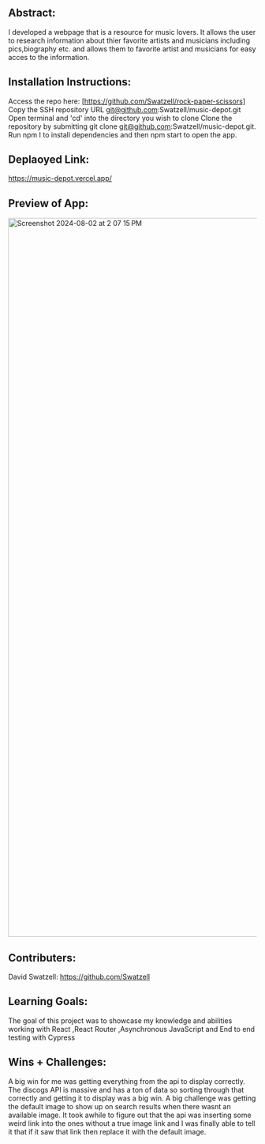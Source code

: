 ## Abstract:

I developed a webpage that is a resource for music lovers. It allows the user to research information about thier favorite artists and musicians including pics,biography etc. and allows them to favorite artist and musicians for easy acces to the information.

## Installation Instructions:

Access the repo here: [https://github.com/Swatzell/rock-paper-scissors] Copy the SSH repository URL git@github.com:Swatzell/music-depot.git Open terminal and 'cd' into the directory you wish to clone Clone the repository by submitting git clone git@github.com:Swatzell/music-depot.git. Run npm I to install dependencies and then npm start to open the app.

## Deplaoyed Link:
https://music-depot.vercel.app/

## Preview of App: 

<img width="1456" alt="Screenshot 2024-08-02 at 2 07 15 PM" src="https://github.com/user-attachments/assets/c113a664-d38d-4b91-9bc6-8b7e4d078ccb">


## Contributers:

David Swatzell: https://github.com/Swatzell

## Learning Goals:

The goal of this project was to showcase my knowledge and abilities working with React ,React Router ,Asynchronous JavaScript and End to end testing with Cypress

## Wins + Challenges:

A big win for me was getting everything from the api to display correctly. The discogs API is massive and has a ton of data so sorting through that correctly and getting it to display was a big win.
A big challenge was getting the default image to show up on search results when there wasnt an available image. It took awhile to figure out that the api was inserting some weird link into the ones without a true image link and I was finally able to tell it that if it saw that link then replace it with the default image.
